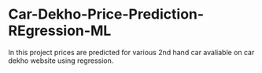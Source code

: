 # Car-Dekho-Price-Prediction-REgression-ML
In this project prices are predicted for various 2nd hand car avaliable on car dekho website using regression.
